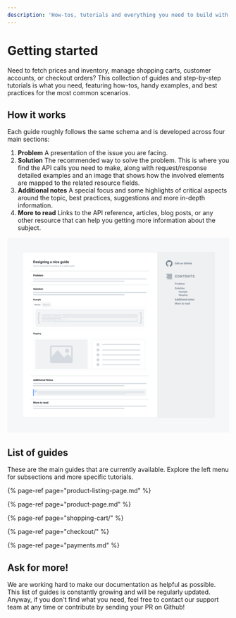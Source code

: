 ```yaml
---
description: 'How-tos, tutorials and everything you need to build with Commerce Layer'
---
```


# Getting started

Need to fetch prices and inventory, manage shopping carts, customer accounts, or checkout orders? This collection of guides and step-by-step tutorials is what you need, featuring how-tos, handy examples, and best practices for the most common scenarios.

## How it works

Each guide roughly follows the same schema and is developed across four main sections:

1. **Problem** A presentation of the issue you are facing.
2. **Solution** The recommended way to solve the problem. This is where you find the API calls you need to make, along with request/response detailed examples and an image that shows how the involved elements are mapped to the related resource fields.
3. **Additional notes** A special focus and some highlights of critical aspects around the topic, best practices, suggestions and more in-depth information.
4. **More to read** Links to the API reference, articles, blog posts, or any other resource that can help you getting more information about the subject.

![A sample guide page structure](.gitbook/assets/guide-page-sample%20%283%29.jpg)

## List of guides

These are the main guides that are currently available. Explore the left menu for subsections and more specific tutorials.

{% page-ref page="product-listing-page.md" %}

{% page-ref page="product-page.md" %}

{% page-ref page="shopping-cart/" %}

{% page-ref page="checkout/" %}

{% page-ref page="payments.md" %}

## Ask for more!

We are working hard to make our documentation as helpful as possible. This list of guides is constantly growing and will be regularly updated. Anyway, if you don't find what you need, feel free to contact our support team at any time or contribute by sending your PR on Github!

